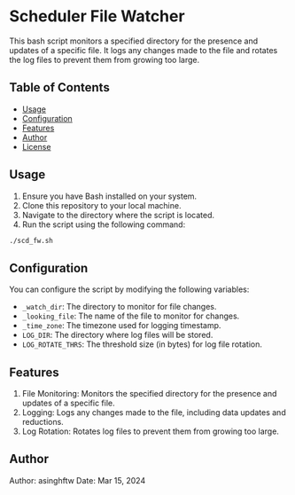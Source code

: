 # Scheduler File Watcher

This bash script monitors a specified directory for the presence and updates of a specific file. It logs any changes made to the file and rotates the log files to prevent them from growing too large.

## Table of Contents

- [Usage](#usage)
- [Configuration](#configuration)
- [Features](#features)
- [Author](#author)
- [License](#license)

## Usage

1. Ensure you have Bash installed on your system.
2. Clone this repository to your local machine.
3. Navigate to the directory where the script is located.
4. Run the script using the following command:

```bash
./scd_fw.sh
```

## Configuration

You can configure the script by modifying the following variables:

   - `_watch_dir`: The directory to monitor for file changes.
   - `_looking_file`: The name of the file to monitor for changes.
   - `_time_zone`: The timezone used for logging timestamp.
   - `LOG_DIR`: The directory where log files will be stored.
   - `LOG_ROTATE_THRS`: The threshold size (in bytes) for log file rotation.


## Features

1. File Monitoring: Monitors the specified directory for the presence and updates of a specific file.
2. Logging: Logs any changes made to the file, including data updates and reductions.
3. Log Rotation: Rotates log files to prevent them from growing too large.

## Author

Author: asinghftw
Date: Mar 15, 2024
